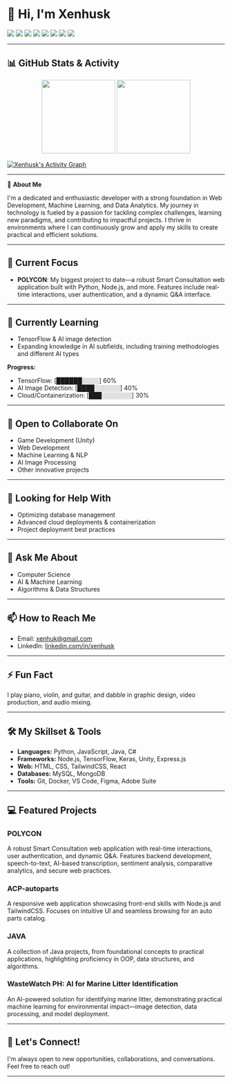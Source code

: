 # 👋 Hi, I'm Xenhusk

<!-- Badges / Tags -->
<p align="left">
  <img src="https://img.shields.io/badge/Python-3776AB?style=for-the-badge&logo=python&logoColor=white"/>
  <img src="https://img.shields.io/badge/JavaScript-F7DF1E?style=for-the-badge&logo=javascript&logoColor=black"/>
  <img src="https://img.shields.io/badge/Node.js-339933?style=for-the-badge&logo=nodedotjs&logoColor=white"/>
  <img src="https://img.shields.io/badge/TensorFlow-FF6F00?style=for-the-badge&logo=tensorflow&logoColor=white"/>
  <img src="https://img.shields.io/badge/Unity-100000?style=for-the-badge&logo=unity&logoColor=white"/>
  <img src="https://img.shields.io/badge/React-20232A?style=for-the-badge&logo=react&logoColor=61DAFB"/>
  <img src="https://img.shields.io/badge/TailwindCSS-38B2AC?style=for-the-badge&logo=tailwind-css&logoColor=white"/>
  <img src="https://img.shields.io/badge/Docker-2496ED?style=for-the-badge&logo=docker&logoColor=white"/>
</p>

---

## 📊 GitHub Stats & Activity

<p align="center">
  <img src="https://github-readme-stats.vercel.app/api?username=xenhusk&show_icons=true&theme=midnight-purple&hide_border=true" height="170"/>
  <img src="https://github-readme-streak-stats.herokuapp.com/?user=xenhusk&theme=midnight-purple&hide_border=true" height="170"/>
</p>

[![Xenhusk's Activity Graph](https://github-readme-activity-graph.vercel.app/graph?username=xenhusk&theme=tokyo-night&hide_border=true)](https://github.com/xenhusk)

---

🚀 **About Me**

I'm a dedicated and enthusiastic developer with a strong foundation in Web Development, Machine Learning, and Data Analytics. My journey in technology is fueled by a passion for tackling complex challenges, learning new paradigms, and contributing to impactful projects. I thrive in environments where I can continuously grow and apply my skills to create practical and efficient solutions.

---

## 🔭 Current Focus

- **POLYCON**: My biggest project to date—a robust Smart Consultation web application built with Python, Node.js, and more. Features include real-time interactions, user authentication, and a dynamic Q&A interface.

---

## 🌱 Currently Learning

- TensorFlow & AI image detection
- Expanding knowledge in AI subfields, including training methodologies and different AI types

**Progress:**

- TensorFlow: [██████░░░░] 60%
- AI Image Detection: [████░░░░░░] 40%
- Cloud/Containerization: [███░░░░░░░] 30%

---

## 👯 Open to Collaborate On

- Game Development (Unity)
- Web Development
- Machine Learning & NLP
- AI Image Processing
- Other innovative projects

---

## 🤔 Looking for Help With

- Optimizing database management
- Advanced cloud deployments & containerization
- Project deployment best practices

---

## 💬 Ask Me About

- Computer Science
- AI & Machine Learning
- Algorithms & Data Structures

---

## 📫 How to Reach Me

- Email: [xenhuk@gmail.com](mailto:xenhuk@gmail.com)
- LinkedIn: [linkedin.com/in/xenhusk](https://www.linkedin.com/in/xenhusk/)

---

## ⚡ Fun Fact

I play piano, violin, and guitar, and dabble in graphic design, video production, and audio mixing.

---

## 🛠️ My Skillset & Tools

- **Languages:** Python, JavaScript, Java, C#
- **Frameworks:** Node.js, TensorFlow, Keras, Unity, Express.js
- **Web:** HTML, CSS, TailwindCSS, React
- **Databases:** MySQL, MongoDB
- **Tools:** Git, Docker, VS Code, Figma, Adobe Suite

---

## 💻 Featured Projects

### POLYCON
A robust Smart Consultation web application with real-time interactions, user authentication, and dynamic Q&A. Features backend development, speech-to-text, AI-based transcription, sentiment analysis, comparative analytics, and secure web practices.

### ACP-autoparts
A responsive web application showcasing front-end skills with Node.js and TailwindCSS. Focuses on intuitive UI and seamless browsing for an auto parts catalog.

### JAVA
A collection of Java projects, from foundational concepts to practical applications, highlighting proficiency in OOP, data structures, and algorithms.

### WasteWatch PH: AI for Marine Litter Identification
An AI-powered solution for identifying marine litter, demonstrating practical machine learning for environmental impact—image detection, data processing, and model deployment.

---

## 🤝 Let's Connect!

I'm always open to new opportunities, collaborations, and conversations. Feel free to reach out!

---
